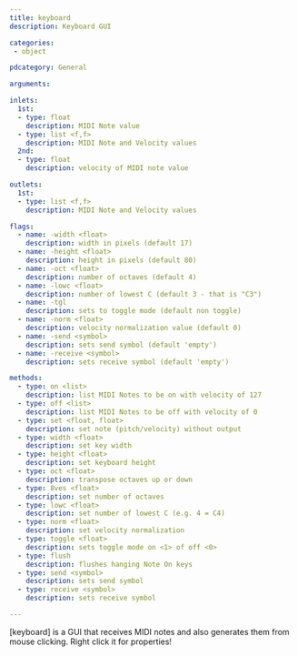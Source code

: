 ```yaml
---
title: keyboard
description: Keyboard GUI

categories:
 - object

pdcategory: General

arguments:

inlets:
  1st:
  - type: float
    description: MIDI Note value
  - type: list <f,f>
    description: MIDI Note and Velocity values
  2nd:
  - type: float
    description: velocity of MIDI note value

outlets:
  1st:
  - type: list <f,f>
    description: MIDI Note and Velocity values

flags:
  - name: -width <float>
    description: width in pixels (default 17)
  - name: -height <float>
    description: height in pixels (default 80)
  - name: -oct <float>
    description: number of octaves (default 4)
  - name: -lowc <float>
    description: number of lowest C (default 3 - that is "C3")
  - name: -tgl
    description: sets to toggle mode (default non toggle)
  - name: -norm <float>
    description: velocity normalization value (default 0)
  - name: -send <symbol>
    description: sets send symbol (default 'empty')
  - name: -receive <symbol>
    description: sets receive symbol (default 'empty')

methods:
  - type: on <list>
    description: list MIDI Notes to be on with velocity of 127
  - type: off <list>
    description: list MIDI Notes to be off with velocity of 0
  - type: set <float, float>
    description: set note (pitch/velocity) without output
  - type: width <float>
    description: set key width
  - type: height <float>
    description: set keyboard height
  - type: oct <float>
    description: transpose octaves up or down
  - type: 8ves <float>
    description: set number of octaves
  - type: lowc <float>
    description: set number of lowest C (e.g. 4 = C4)
  - type: norm <float>
    description: set velocity normalization
  - type: toggle <float>
    description: sets toggle mode on <1> of off <0>
  - type: flush
    description: flushes hanging Note On keys
  - type: send <symbol>
    description: sets send symbol
  - type: receive <symbol>
    description: sets receive symbol

---
```


[keyboard] is a GUI that receives MIDI notes and also generates them from mouse clicking. Right click it for properties!

